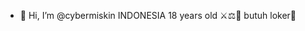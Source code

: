 - 👋 Hi, I’m @cybermiskin
 INDONESIA
 18 years old
  ⚔️⚖️📱
 butuh loker🙏
<!---
cybermiskin/cybermiskin is a ✨ special ✨ repository because its `README.md` (this file) appears on your GitHub profile.
You can click the Preview link to take a look at your changes.
--->

